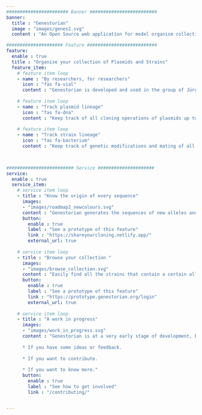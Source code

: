 ```yaml
---
####################### Banner #########################
banner:
  title : "Genestorian"
  image : "images/genes2.svg"
  content : "An Open Source web application for model organism collections"

##################### Feature ##########################
feature:
  enable : true
  title : "Organise your collection of Plasmids and Strains"
  feature_item:
    # feature item loop
    - name : "By researchers, for researchers"
      icon : "fas fa-vial"
      content : "Genestorian is developed and used in the group of Jürg Bähler at UCL"
      
    # feature item loop
    - name : "Track plasmid lineage"
      icon : "fas fa-dna"
      content : "Keep track of all cloning operations of plasmids up to their entry point into your collection"
      
    # feature item loop
    - name : "Track strain lineage"
      icon : "fas fa-bacterium"
      content : "Keep track of genetic modifications and mating of all your strains."
      


######################### Service #####################
service:
  enable : true
  service_item:
    # service item loop
    - title : "Know the origin of every sequence"
      images:
      - "images/roadmap2_newcolours.svg"
      content : "Genestorian generates the sequences of new alleles and plasmids _in silico_ from existing sequences in your local collection or sequences retrieved from genome databases."
      button:
        enable : true
        label : "See a prototype of this feature"
        link : "https://shareyourcloning.netlify.app/"
        external_url: true
        
    # service item loop
    - title : "Browse your collection "
      images:
      - "images/browse_collection.svg"
      content : "Easily find all the strains that contain a certain allele, and the resources used to create that allele. Export this information to share with others or for publication."
      button:
        enable : true
        label : "See a prototype of this feature"
        link : "https://prototype.genestorian.org/login"
        external_url: true
        
    # service item loop
    - title : "A work in progress"
      images:
      - "images/work_in_progress.svg"
      content : "Genestorian is at a very early stage of development, but you can already get involved:
      
      * If you have some ideas or feedback.
      
      * If you want to contribute.
      
      * If you want to know more."
      button:
        enable : true
        label : "See how to get involved"
        link : "/contributing/"


---
```

<!-- 
# What is Genestorian?

Genestorian is an Open Source web application that allows researchers to document collections of model organism strains and recombinant DNA.

# Documenting genetic engineering

Genestorian stores your collection of strains and recombinant DNA in a relational database.

It stores the genetic engineering steps followed to generate new entities from existing ones.

Genestorian generates the sequences of new entities _in silico_ from existing sequences in your local collection or sequences retrieved from genome databases.

# Sharing better records with less effort

Your cloning strategy can be exported graphically or as text.

One click to produce an unambiguous record of your cloning strategy to be used in a publication, or shared with colleagues and collaborators!

Your data can be exported to json and other formats, so you can write scripts to do virtually anything you want. Check out this [network view](/html/network/index.html) of a strain collection, or this [web interface to document a cloning strategy](/html/web_interface/index.html)

# Why Open Source?

The collection of recombinant DNA and strains is one of the most valuable assets of a laboratory.

With an Open Source solution there are no proprietary file formats, changes on privacy policy nor company shut-downs and acquisitions to worry about!

# Demo of the prototype

Genestorian is at a very early stage of development. It will initially focus on collections of recombinant DNA and yeast/fungi strains.

We will keep the design of the tool as abstract as possible, so that it can incorporate the needs of multiple model organisms in the future.

You can find a [hosted prototype](https://prototype.genestorian.org) to illustrate the use-case of Genestorian, the code is on [github](https://github.com/manulera/YeastDatabase), and you can see a video of this prototype below. If you have some ideas or feedback, please [send an email](mailto:genestorian@gmail.com).

{{< youtube 34GMuHpl7f0 >}}

 -->
